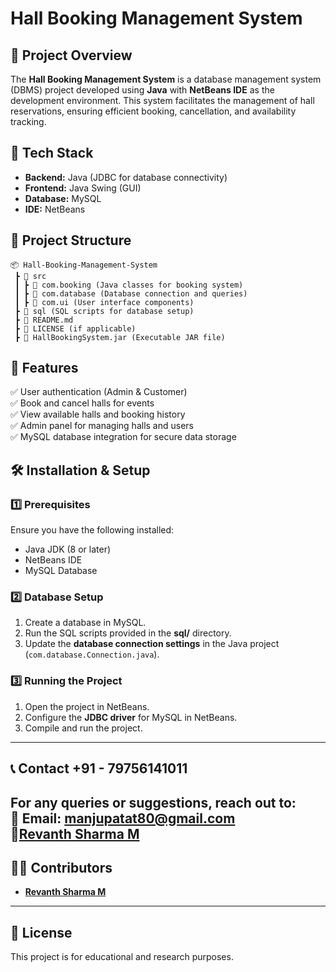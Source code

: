 # Hall Booking Management System  

## 📌 Project Overview  
The **Hall Booking Management System** is a database management system (DBMS) project developed using **Java** with **NetBeans IDE** as the development environment. This system facilitates the management of hall reservations, ensuring efficient booking, cancellation, and availability tracking.  

## 🔧 Tech Stack  
- **Backend:** Java (JDBC for database connectivity)  
- **Frontend:** Java Swing (GUI)  
- **Database:** MySQL  
- **IDE:** NetBeans  

## 📂 Project Structure  
```
📦 Hall-Booking-Management-System  
 ┣ 📂 src  
 ┃ ┣ 📂 com.booking (Java classes for booking system)  
 ┃ ┣ 📂 com.database (Database connection and queries)  
 ┃ ┣ 📂 com.ui (User interface components)  
 ┣ 📂 sql (SQL scripts for database setup)  
 ┣ 📜 README.md  
 ┣ 📜 LICENSE (if applicable)  
 ┣ 📜 HallBookingSystem.jar (Executable JAR file)  
```

## 🚀 Features  
✅ User authentication (Admin & Customer)  
✅ Book and cancel halls for events  
✅ View available halls and booking history  
✅ Admin panel for managing halls and users  
✅ MySQL database integration for secure data storage  

## 🛠 Installation & Setup  

### 1️⃣ Prerequisites  
Ensure you have the following installed:  
- Java JDK (8 or later)  
- NetBeans IDE  
- MySQL Database  

### 2️⃣ Database Setup  
1. Create a database in MySQL.  
2. Run the SQL scripts provided in the **sql/** directory.  
3. Update the **database connection settings** in the Java project (`com.database.Connection.java`).  

### 3️⃣ Running the Project  
1. Open the project in NetBeans.  
2. Configure the **JDBC driver** for MySQL in NetBeans.  
3. Compile and run the project.  

---
## 📞 Contact +91 - 79756141011
For any queries or suggestions, reach out to:  
📧 **Email**: manjupatat80@gmail.com  
🐙**[Revanth Sharma M](https://github.com/RevanthSharmaM)** 
---

## 👨‍💻 Contributors  
- **[Revanth Sharma M](https://github.com/RevanthSharmaM)**  
---

## 📜 License  
This project is for educational and research purposes.
